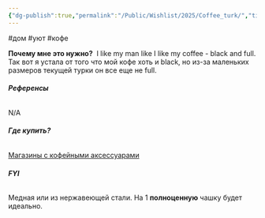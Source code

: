 ```yaml
---
{"dg-publish":true,"permalink":"/Public/Wishlist/2025/Coffee_turk/","title":"☕ Турка"}
---
```


#дом #уют #кофе

**Почему мне это нужно?** 
I like my man like I like my coffee - black and full. Так вот я устала от того что мой кофе хоть и black, но из-за маленьких размеров текущей турки он все еще не full.

###### **Референсы** 
N/A

###### **Где купить?** 
[Магазины с кофейными аксессуарами](placeholder_link)

###### **FYI** 
Медная или из нержавеющей стали. На 1 **полноценную** чашку будет идеально.